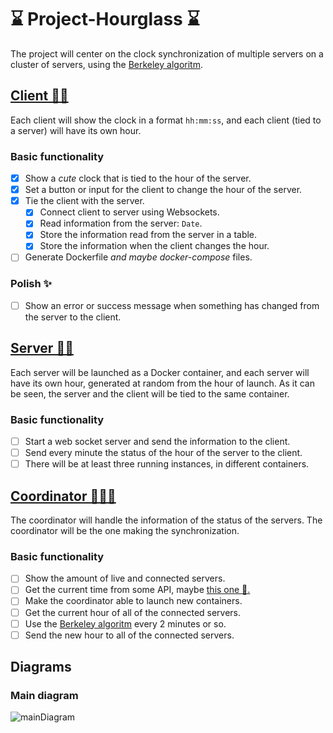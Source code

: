 # ⌛ Project-Hourglass ⌛

The project will center on the clock synchronization of multiple servers on a cluster of servers, using the [Berkeley algoritm](https://en.wikipedia.org/wiki/Berkeley_algorithm).

## [Client 🧔🔗](https://github.com/HeizRaum/Project-Hourglass/tree/master/clockServer/client)

Each client will show the clock in a format `hh:mm:ss`, and each client (tied to a server) will have its own hour.

### Basic functionality
* [x] Show a *cute* clock that is tied to the hour of the server.
* [x] Set a button or input for the client to change the hour of the server.
* [x] Tie the client with the server.
  * [x] Connect client to server using Websockets.
  * [x] Read information from the server: `Date`.
  * [x] Store the information read from the server in a table.
  * [x] Store the information when the client changes the hour.
* [ ] Generate Dockerfile *and maybe docker-compose* files.

### Polish ✨
* [ ] Show an error or success message when something has changed from the server to the client.

## [Server 🤖🔗](https://github.com/HeizRaum/Project-Hourglass/tree/master/clockServer/server)

Each server will be launched as a Docker container, and each server will have its own hour, generated at random from the hour of launch. As it can be seen, the server and the
client will be tied to the same container.

### Basic functionality
* [ ] Start a web socket server and send the information to the client.
* [ ] Send every minute the status of the hour of the server to the client.
* [ ] There will be at least three running instances, in different containers.

## [Coordinator 👩‍🍳🔗](https://github.com/HeizRaum/Project-Hourglass/tree/master/coordinator)

The coordinator will handle the information of the status of the servers. The coordinator will be the one making the synchronization.

### Basic functionality
* [ ] Show the amount of live and connected servers.
* [ ] Get the current time from some API, maybe [this one 🔗.](http://worldtimeapi.org/)
* [ ] Make the coordinator able to launch new containers.
* [ ] Get the current hour of all of the connected servers.
* [ ] Use the [Berkeley algoritm](https://en.wikipedia.org/wiki/Berkeley_algorithm) every 2 minutes or so.
* [ ] Send the new hour to all of the connected servers.

## Diagrams
### Main diagram
![mainDiagram](https://github.com/HeizRaum/Project-Hourglass/blob/master/diagrams/diagram.svg)
